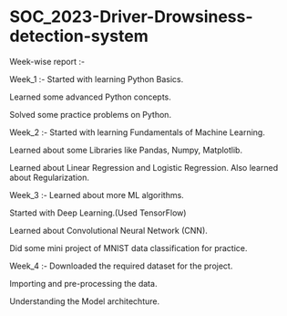 # SOC_2023-Driver-Drowsiness-detection-system

Week-wise report :- 


Week_1 :- 
Started with learning Python Basics.

Learned some advanced Python concepts.

Solved some practice problems on Python.


Week_2 :- 
Started with learning Fundamentals of Machine Learning.

Learned about some Libraries like Pandas, Numpy, Matplotlib.

Learned about Linear Regression and Logistic Regression. Also learned about Regularization.


Week_3 :- 
Learned about more ML algorithms.

Started with Deep Learning.(Used TensorFlow)

Learned about Convolutional Neural Network (CNN).

Did some mini project of MNIST data classification for practice.


Week_4 :- 
Downloaded the required dataset for the project.

Importing and pre-processing the data.

Understanding the Model architechture.
